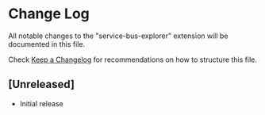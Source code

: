 # Change Log

All notable changes to the "service-bus-explorer" extension will be documented in this file.

Check [Keep a Changelog](http://keepachangelog.com/) for recommendations on how to structure this file.

## [Unreleased]

- Initial release